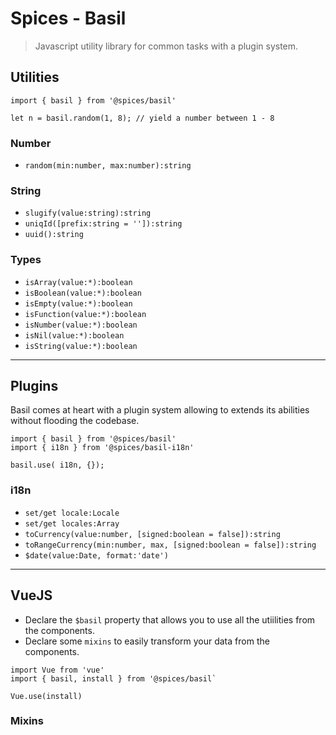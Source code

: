 # Spices - Basil
> Javascript utility library for common tasks with a plugin system.

## Utilities
```JS
import { basil } from '@spices/basil'

let n = basil.random(1, 8); // yield a number between 1 - 8
```

### Number
- `random(min:number, max:number):string`

### String
- `slugify(value:string):string`
- `uniqId([prefix:string = '']):string`
- `uuid():string`

### Types
- `isArray(value:*):boolean`
- `isBoolean(value:*):boolean`
- `isEmpty(value:*):boolean`
- `isFunction(value:*):boolean`
- `isNumber(value:*):boolean`
- `isNil(value:*):boolean`
- `isString(value:*):boolean`

---------------------------------------------------------

## Plugins
Basil comes at heart with a plugin system allowing to extends its abilities without flooding the codebase. 

```JS
import { basil } from '@spices/basil'
import { i18n } from '@spices/basil-i18n'

basil.use( i18n, {});
```

### i18n

- `set/get locale:Locale`
- `set/get locales:Array`
- `toCurrency(value:number, [signed:boolean = false]):string`
- `toRangeCurrency(min:number, max, [signed:boolean = false]):string`
- `$date(value:Date, format:'date')`

---------------------------------------------------------

## VueJS

- Declare the `$basil` property that allows you to use all the utiilities from the components.
- Declare some `mixins` to easily transform your data from the components.

```JS
import Vue from 'vue'
import { basil, install } from '@spices/basil`

Vue.use(install)
```
 
### Mixins

